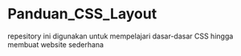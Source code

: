 # Panduan_CSS_Layout
repesitory ini digunakan untuk mempelajari dasar-dasar CSS hingga membuat website sederhana
